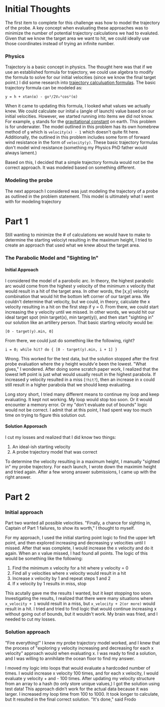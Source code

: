 # Initial Thoughts
The first item to complete for this challenge was how to model the trajectory of the probe. A key concept when evaluating these approaches was to minimize the number of potential trajectory calculations we had to evaluted. Given that we know the target area we want to hit, we could ideally use those coordinates instead of trying an infinite number.

### Physics
Trajectory is a basic concept in physics. The thought here was that if we use an established formula for trajectory, we could use algebra to modify the formula to solve for our initial velocities (since we know the final target point.) I did some research into [trajectory calculuation formulas](https://www.omnicalculator.com/physics/trajectory-projectile-motion). The basic trajectory formula can be modeled as:

`y = h + xtan(α) - gx²/2V₀²cos²(α)`

When it came to updating this formula, I looked what values we actually knew. We could calculate our inital `α` (angle of launch) value based on our initial velocities. However, we started running into items we did not know. For example, `g` stands for the [gravitational constant](https://www.cuemath.com/trajectory-formula/) on earth. This problem is for underwater. The model outlined in this problem has its own homebrew method of `g` which is `velocity(x) - 1` which doesn't quite fit here. Additionally, the outlined in this problem includes some form of forward wind resistance in the form of `velocity(y)`. These basic trajectory formulas don't model wind resistance (something my Physics PhD father would always lament.)

Based on this, I decided that a simple trajectory formula would not be the correct approach. It was modeled based on something different.

### Modeling the probe
The next approach I considered was just modeling the trajectory of a probe as outlined in the problem statement. This model is ultimately what I went with for modeling trajectory

# Part 1
Still wanting to minimize the # of calculations we would have to make to determine the starting velociyt resulting in the maximum height, I tried to create an approach that used what we knew about the target area.

### The Parabolic Model and "Sighting In"
#### Initial Approach
I considered the model of a parobolic arc. In theory, the highest parabolic arc would come from the highest y velocity of the minimum x velocity that would result in a hit of the target area. In other words, the [x,y] velocity combination that would hit the bottom left corner of our target area. We couldn't determine that velocity, but we could, in theory, calculate the x velocity resulting in a hit on the first step if y = 0. From there, we could start increasing the y velocity until we missed. In other words, we would hit our ideal target spot (min target(x), min target(y)), and then start "sighting in" our solution like an artillery person. That basic starting velocity would be:

`[0 - target(y).min, 0]`

From there, we could just do something like the following, right?

`i = 0; while hit? do { [0 - target(y).min, i + 1] }`

Wrong. This worked for the test data, but the solution stopped after the first probe evaluation where the y height wouldv'e been the lowest. "What gives," I wondered. After doing some scratch paper work, I realized that the lowest left point is just what would usually result in the highest parabola. If increased y velocity resulted in a miss (`!hit?`), then an increase in x could still result in a higher parabola that we should keep evaluating.

Long story short, I tried many different means to continue my loop and keep evaluating. It kept not working. My loop would stop too soon. Or it would encounter a memory error. Or my "don't evaluate out of bounds" logic would not be correct. I admit that at this point, I had spent way too much time on trying to figure this solution out. 

#### Solution Apporoach
I cut my losses and realized that I did know two things:
1. An ideal-ish starting velocity
2. A probe trajectory model that was correct

To determine the velocity resulting in a maximum height, I manually "sighted in" my probe trajectory.  For each launch, I wrote down the maximim height and tried again. After a few wrong answer submissions, I came up with the right answer.

# Part 2
### Initial approach
Part two wanted all possible velocities. "Finally, a chance for sighting in, Captain of Part 1 failures, to show its worth," I thought to myself.

For my approach, I used the initial starting point logic to find the upper left point, and then explored increasing and decreasing y velocities until I missed. After that was complete, I would increase the x velocity and do it again. When an x value missed, I had found all points. The logic of this would be something like the following:
1. Find the minimum x velocity for a hit where y velocity = 0
2. Find all y velocities where x velocity would result in a hit
3. Increase x velocity by 1 and repeat steps 1 and 2
4. If x velocity by 1 results in miss, stop

This acutally gave me the results I wanted, but it kept stopping too soon. Investigating the results, I realized that there were many situations where `x_velocity + 1` would result in a miss, but `x_velocity + 2(or more)` would result in a hit. I tried and tried to find logic that would continue increasing x without going out of bounds, but it wouldn't work. My brain was fried, and I needed to cut my losses.

### Solution approach
"Fire everything!" I knew my probe trajectory model worked, and I knew that the process of "exploring y velocity increasing and decreasing for each x velocity" approach would when evaluating x. I was ready to find a solution, and I was willing to annihilate the ocean floor to find my answer.

I moved my logic into loops that would evaluate a hardcoded number of times. I would increase x velocity 100 times, and for each x velocity, I would evaluate y velocity + and - 100 times. After updating my velocity structure from an array to a hash (to only store unique values,) I got the solution using test data! This approach didn't work for the actual data because it was larger. I increased my loop time from 100 to 1000. It took longer to calculate, but It resulted in the final correct solution. "It's done," said Frodo
